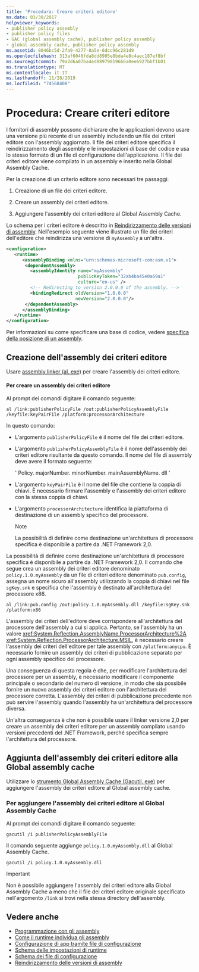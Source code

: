 ```yaml
---
title: 'Procedura: Creare criteri editore'
ms.date: 03/30/2017
helpviewer_keywords:
- publisher policy assembly
- publisher policy files
- GAC (global assembly cache), publisher policy assembly
- global assembly cache, publisher policy assembly
ms.assetid: 8046bc5d-2fa9-4277-8a5e-6dcc96c281d9
ms.openlocfilehash: 313af6046fda8dd8905e8bda4e8c4aec187ef8bf
ms.sourcegitcommit: 79a2d6a07ba4ed08979819666a0ee6927bbf1b01
ms.translationtype: MT
ms.contentlocale: it-IT
ms.lasthandoff: 11/28/2019
ms.locfileid: "74568408"
---
```

# <a name="how-to-create-a-publisher-policy"></a>Procedura: Creare criteri editore

I fornitori di assembly possono dichiarare che le applicazioni devono usare una versione più recente di un assembly includendo un file dei criteri editore con l'assembly aggiornato. Il file dei criteri editore specifica il reindirizzamento degli assembly e le impostazioni di base del codice e usa lo stesso formato di un file di configurazione dell'applicazione. Il file dei criteri editore viene compilato in un assembly e inserito nella Global Assembly Cache.

Per la creazione di un criterio editore sono necessari tre passaggi:

1. Creazione di un file dei criteri editore.

2. Creare un assembly dei criteri editore.

3. Aggiungere l'assembly dei criteri editore al Global Assembly Cache.

Lo schema per i criteri editore è descritto in [Reindirizzamento delle versioni di assembly](redirect-assembly-versions.md). Nell'esempio seguente viene illustrato un file dei criteri dell'editore che reindirizza una versione di `myAssembly` a un'altra.

```xml
<configuration>
   <runtime>
      <assemblyBinding xmlns="urn:schemas-microsoft-com:asm.v1">
       <dependentAssembly>
         <assemblyIdentity name="myAssembly"
                           publicKeyToken="32ab4ba45e0a69a1"
                           culture="en-us" />
         <!-- Redirecting to version 2.0.0.0 of the assembly. -->
         <bindingRedirect oldVersion="1.0.0.0"
                          newVersion="2.0.0.0"/>
       </dependentAssembly>
      </assemblyBinding>
   </runtime>
</configuration>
```

Per informazioni su come specificare una base di codice, vedere [specifica della posizione di un assembly](specify-assembly-location.md).

## <a name="creating-the-publisher-policy-assembly"></a>Creazione dell'assembly dei criteri editore

Usare [assembly linker (al. exe)](../tools/al-exe-assembly-linker.md) per creare l'assembly dei criteri editore.

#### <a name="to-create-a-publisher-policy-assembly"></a>Per creare un assembly dei criteri editore

Al prompt dei comandi digitare il comando seguente:

```console
al /link:publisherPolicyFile /out:publisherPolicyAssemblyFile /keyfile:keyPairFile /platform:processorArchitecture
```

In questo comando:

- L'argomento `publisherPolicyFile` è il nome del file dei criteri editore.

- L'argomento `publisherPolicyAssemblyFile` è il nome dell'assembly dei criteri editore risultante da questo comando. Il nome del file di assembly deve avere il formato seguente:

  ' Policy. majorNumber. minorNumber. mainAssemblyName. dll '

- L'argomento `keyPairFile` è il nome del file che contiene la coppia di chiavi. È necessario firmare l'assembly e l'assembly dei criteri editore con la stessa coppia di chiavi.

- L'argomento `processorArchitecture` identifica la piattaforma di destinazione di un assembly specifico del processore.

  > [!NOTE]
  > La possibilità di definire come destinazione un'architettura di processore specifica è disponibile a partire da .NET Framework 2,0.

La possibilità di definire come destinazione un'architettura di processore specifica è disponibile a partire da .NET Framework 2,0. Il comando che segue crea un assembly dei criteri editore denominato `policy.1.0.myAssembly` da un file di criteri editore denominato `pub.config`, assegna un nome sicuro all'assembly utilizzando la coppia di chiavi nel file `sgKey.snk` e specifica che l'assembly è destinato all'architettura del processore x86.

```console
al /link:pub.config /out:policy.1.0.myAssembly.dll /keyfile:sgKey.snk /platform:x86
```

L'assembly dei criteri dell'editore deve corrispondere all'architettura del processore dell'assembly a cui si applica. Pertanto, se l'assembly ha un valore <xref:System.Reflection.AssemblyName.ProcessorArchitecture%2A> <xref:System.Reflection.ProcessorArchitecture.MSIL>, è necessario creare l'assembly dei criteri dell'editore per tale assembly con `/platform:anycpu`. È necessario fornire un assembly dei criteri di pubblicazione separato per ogni assembly specifico del processore.

Una conseguenza di questa regola è che, per modificare l'architettura del processore per un assembly, è necessario modificare il componente principale o secondario del numero di versione, in modo che sia possibile fornire un nuovo assembly dei criteri editore con l'architettura del processore corretta. L'assembly dei criteri di pubblicazione precedente non può servire l'assembly quando l'assembly ha un'architettura del processore diversa.

Un'altra conseguenza è che non è possibile usare il linker versione 2,0 per creare un assembly dei criteri editore per un assembly compilato usando versioni precedenti del .NET Framework, perché specifica sempre l'architettura del processore.

## <a name="adding-the-publisher-policy-assembly-to-the-global-assembly-cache"></a>Aggiunta dell'assembly dei criteri editore alla Global assembly cache

Utilizzare lo [strumento Global Assembly Cache (Gacutil. exe)](../tools/gacutil-exe-gac-tool.md) per aggiungere l'assembly dei criteri editore al Global assembly cache.

### <a name="to-add-the-publisher-policy-assembly-to-the-global-assembly-cache"></a>Per aggiungere l'assembly dei criteri editore al Global Assembly Cache

Al prompt dei comandi digitare il comando seguente:

```console
gacutil /i publisherPolicyAssemblyFile
```

Il comando seguente aggiunge `policy.1.0.myAssembly.dll` al Global Assembly Cache.

```console
gacutil /i policy.1.0.myAssembly.dll
```

> [!IMPORTANT]
> Non è possibile aggiungere l'assembly dei criteri editore alla Global Assembly Cache a meno che il file dei criteri editore originale specificato nell'argomento `/link` si trovi nella stessa directory dell'assembly.

## <a name="see-also"></a>Vedere anche

- [Programmazione con gli assembly](../../standard/assembly/program.md)
- [Come il runtime individua gli assembly](../deployment/how-the-runtime-locates-assemblies.md)
- [Configurazione di app tramite file di configurazione](index.md)
- [Schema delle impostazioni di runtime](./file-schema/runtime/index.md)
- [Schema dei file di configurazione](./file-schema/index.md)
- [Reindirizzamento delle versioni di assembly](redirect-assembly-versions.md)

